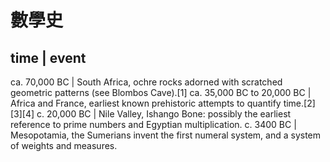 # 數學史

time | event
-----------------------------------------------------------------------------
ca. 70,000 BC | South Africa, ochre rocks adorned with scratched geometric patterns (see Blombos Cave).[1]
ca. 35,000 BC to 20,000 BC | Africa and France, earliest known prehistoric attempts to quantify time.[2][3][4]
c. 20,000 BC | Nile Valley, Ishango Bone: possibly the earliest reference to prime numbers and Egyptian multiplication.
c. 3400 BC | Mesopotamia, the Sumerians invent the first numeral system, and a system of weights and measures.
